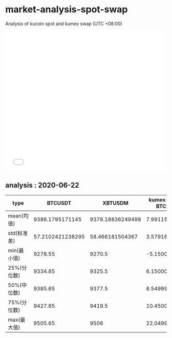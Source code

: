 # market-analysis-spot-swap
Analysis of kucoin spot and kumex swap (UTC +08:00)

<iframe width="100%" height="440" src="./data.html" frameborder="no" border="0" scrolling="no"></iframe>

## analysis : 2020-06-22

type | BTCUSDT | XBTUSDM | kumex-XBTUSDM-BTCUSDT_arb
---|---|---|---
mean(均值) | 9386.1795171145 | 9378.18836249498 | 7.99115461701531
std(标准差) | 57.2102421238295 | 58.466181504367 | 3.57916384058016
min(最小值) | 9278.55 | 9270.5 | -5.15000000000146
25%(分位数) | 9334.85 | 9325.5 | 6.15000000000146
50%(中位数) | 9385.65 | 9377.5 | 8.54999999999927
75%(分位数) | 9427.85 | 9419.5 | 10.4500000000007
max(最大值) | 9505.65 | 9506 | 22.0499999999993
